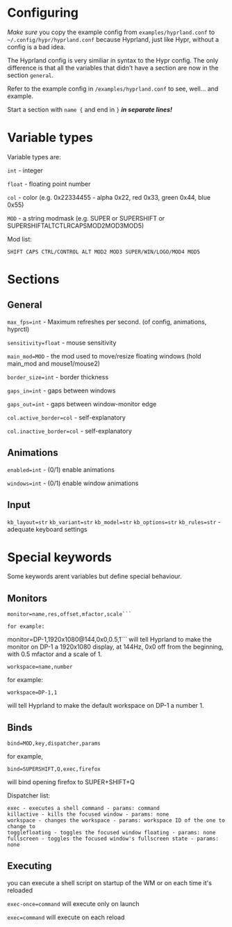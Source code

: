 # Configuring

*Make sure* you copy the example config from `examples/hyprland.conf` to `~/.config/hypr/hyprland.conf` because Hyprland, just like Hypr, without a config is a bad idea.

The Hyprland config is very similiar in syntax to the Hypr config. The only difference is that all the variables that didn't have a section are now in the section `general`.

Refer to the example config in `/examples/hyprland.conf` to see, well... and example.

Start a section with `name {` and end in `}` ***in separate lines!***

# Variable types
Variable types are:

`int` - integer

`float` - floating point number

`col` - color (e.g. 0x22334455 - alpha 0x22, red 0x33, green 0x44, blue 0x55)

`MOD` - a string modmask (e.g. SUPER or SUPERSHIFT or SUPERSHIFTALTCTLRCAPSMOD2MOD3MOD5)

Mod list:
```
SHIFT CAPS CTRL/CONTROL ALT MOD2 MOD3 SUPER/WIN/LOGO/MOD4 MOD5
```

# Sections

## General
`max_fps=int` - Maximum refreshes per second. (of config, animations, hyprctl)

`sensitivity=float` - mouse sensitivity

`main_mod=MOD` - the mod used to move/resize floating windows (hold main_mod and mouse1/mouse2)

`border_size=int` - border thickness

`gaps_in=int` - gaps between windows

`gaps_out=int` - gaps between window-monitor edge

`col.active_border=col` - self-explanatory

`col.inactive_border=col` - self-explanatory

## Animations

`enabled=int` - (0/1) enable animations

`windows=int` - (0/1) enable window animations

## Input

`kb_layout=str` `kb_variant=str` `kb_model=str` `kb_options=str` `kb_rules=str` - adequate keyboard settings

# Special keywords

Some keywords arent variables but define special behaviour.

## Monitors
```
monitor=name,res,offset,mfactor,scale```

for example:
```
monitor=DP-1,1920x1080@144,0x0,0.5,1```
will tell Hyprland to make the monitor on DP-1 a 1920x1080 display, at 144Hz, 0x0 off from the beginning, with 0.5 mfactor and a scale of 1.

```
workspace=name,number
```
for example:
```
workspace=DP-1,1
```
will tell Hyprland to make the default workspace on DP-1 a number 1.

## Binds
```
bind=MOD,key,dispatcher,params
```
for example,
```
bind=SUPERSHIFT,Q,exec,firefox
```
will bind opening firefox to SUPER+SHIFT+Q

Dispatcher list:
```
exec - executes a shell command - params: command
killactive - kills the focused window - params: none
workspace - changes the workspace - params: workspace ID of the one to change to
togglefloating - toggles the focused window floating - params: none
fullscreen - toggles the focused window's fullscreen state - params: none
```

## Executing
you can execute a shell script on startup of the WM or on each time it's reloaded

`exec-once=command` will execute only on launch

`exec=command` will execute on each reload